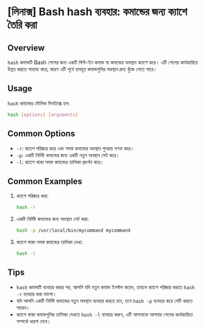 # [লিনাক্স] Bash hash ব্যবহার: কমান্ডের জন্য ক্যাশে তৈরি করা

## Overview
`hash` কমান্ডটি Bash শেলের জন্য একটি বিল্ট-ইন কমান্ড যা কমান্ডের অবস্থান ক্যাশে করে। এটি শেলের কার্যকারিতা উন্নত করতে সাহায্য করে, কারণ এটি পূর্বে ব্যবহৃত কমান্ডগুলির অবস্থান দ্রুত খুঁজে পেতে পারে।

## Usage
`hash` কমান্ডের মৌলিক সিনট্যাক্স হল:

```bash
hash [options] [arguments]
```

## Common Options
- `-r`: ক্যাশে পরিষ্কার করে এবং সমস্ত কমান্ডের অবস্থান পুনরায় গণনা করে।
- `-p`: একটি নির্দিষ্ট কমান্ডের জন্য একটি নতুন অবস্থান সেট করে।
- `-l`: ক্যাশে থাকা সমস্ত কমান্ডের তালিকা প্রদর্শন করে।

## Common Examples
1. ক্যাশে পরিষ্কার করা:
   ```bash
   hash -r
   ```

2. একটি নির্দিষ্ট কমান্ডের জন্য অবস্থান সেট করা:
   ```bash
   hash -p /usr/local/bin/mycommand mycommand
   ```

3. ক্যাশে থাকা সমস্ত কমান্ডের তালিকা দেখা:
   ```bash
   hash -l
   ```

## Tips
- `hash` কমান্ডটি ব্যবহার করার পর, আপনি যদি নতুন কমান্ড ইনস্টল করেন, তাহলে ক্যাশে পরিষ্কার করতে `hash -r` ব্যবহার করা ভালো।
- যদি আপনি একটি নির্দিষ্ট কমান্ডের নতুন অবস্থান ব্যবহার করতে চান, তবে `hash -p` ব্যবহার করে সেটি করতে পারেন।
- ক্যাশে থাকা কমান্ডগুলির তালিকা দেখতে `hash -l` ব্যবহার করুন, এটি আপনাকে আপনার শেলের কার্যকারিতা সম্পর্কে ধারণা দেবে।